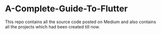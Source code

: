 # A-Complete-Guide-To-Flutter
This repo contains all the source code posted on Medium and also contains all the projects which had been created till now.
